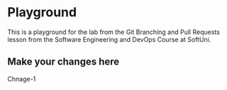 # Playground
This is a playground for the lab from the Git Branching and Pull Requests lesson from the Software Engineering and DevOps Course at SoftUni.

## Make your changes here
Chnage-1
